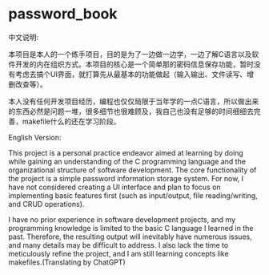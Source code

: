 # password_book
中文说明: 

本项目是本人的一个练手项目，目的是为了一边做一边学，一边了解C语言以及软件开发的内在组织方式。本项目的核心是一个简单那的密码信息保存功能，暂时没有考虑去搞个UI界面，就打算先从最基本的功能做起（输入输出、文件读写、增删改查等）。

本人没有任何开发项目经历，编程也仅仅局限于当年学的一点C语言，所以做出来的东西必然是问题一堆，很多细节也很难顾及，我自己也没有足够的时间细细去完善，makefile什么的还在学习阶段。

English Version: 

This project is a personal practice endeavor aimed at learning by doing while gaining an understanding of the C programming language and the organizational structure of software development. The core functionality of the project is a simple password information storage system. For now, I have not considered creating a UI interface and plan to focus on implementing basic features first (such as input/output, file reading/writing, and CRUD operations).

I have no prior experience in software development projects, and my programming knowledge is limited to the basic C language I learned in the past. Therefore, the resulting output will inevitably have numerous issues, and many details may be difficult to address. I also lack the time to meticulously refine the project, and I am still learning concepts like makefiles.(Translating by ChatGPT)